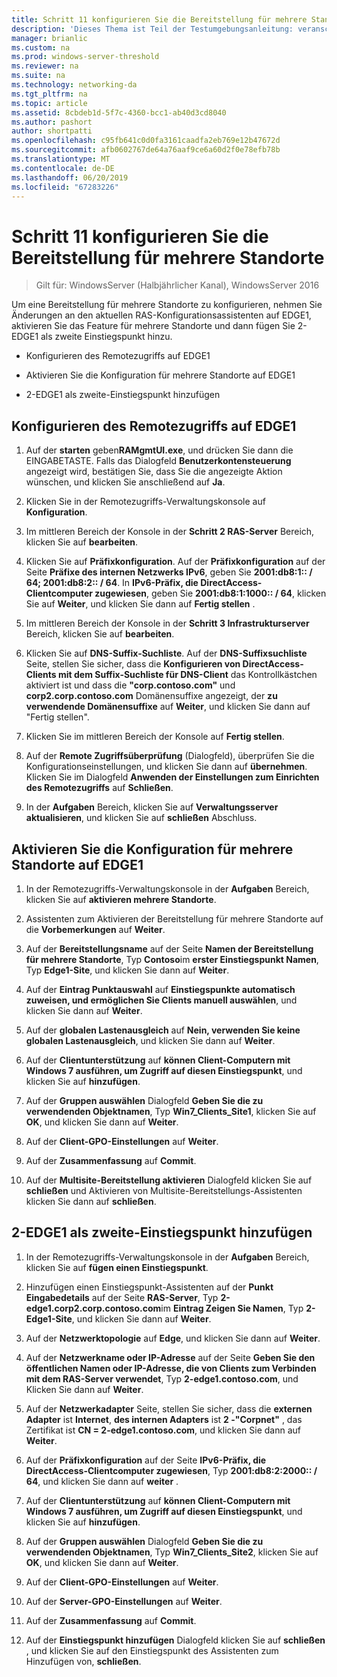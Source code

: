 ```yaml
---
title: Schritt 11 konfigurieren Sie die Bereitstellung für mehrere Standorte
description: 'Dieses Thema ist Teil der Testumgebungsanleitung: veranschaulichen von DirectAccess Multisite-Bereitstellung für Windows Server 2016'
manager: brianlic
ms.custom: na
ms.prod: windows-server-threshold
ms.reviewer: na
ms.suite: na
ms.technology: networking-da
ms.tgt_pltfrm: na
ms.topic: article
ms.assetid: 8cbdeb1d-5f7c-4360-bcc1-ab40d3cd8040
ms.author: pashort
author: shortpatti
ms.openlocfilehash: c95fb641c0d0fa3161caadfa2eb769e12b47672d
ms.sourcegitcommit: afb0602767de64a76aaf9ce6a60d2f0e78efb78b
ms.translationtype: MT
ms.contentlocale: de-DE
ms.lasthandoff: 06/20/2019
ms.locfileid: "67283226"
---
```

# <a name="step-11-configure-the-multisite-deployment"></a>Schritt 11 konfigurieren Sie die Bereitstellung für mehrere Standorte

>Gilt für: WindowsServer (Halbjährlicher Kanal), WindowsServer 2016

Um eine Bereitstellung für mehrere Standorte zu konfigurieren, nehmen Sie Änderungen an den aktuellen RAS-Konfigurationsassistenten auf EDGE1, aktivieren Sie das Feature für mehrere Standorte und dann fügen Sie 2-EDGE1 als zweite Einstiegspunkt hinzu.  
  
- Konfigurieren des Remotezugriffs auf EDGE1  
  
- Aktivieren Sie die Konfiguration für mehrere Standorte auf EDGE1  
  
- 2-EDGE1 als zweite-Einstiegspunkt hinzufügen  
  
## <a name="configDA"></a>Konfigurieren des Remotezugriffs auf EDGE1  
  
1.  Auf der **starten** geben**RAMgmtUI.exe**, und drücken Sie dann die EINGABETASTE. Falls das Dialogfeld **Benutzerkontensteuerung** angezeigt wird, bestätigen Sie, dass Sie die angezeigte Aktion wünschen, und klicken Sie anschließend auf **Ja**.  
  
2.  Klicken Sie in der Remotezugriffs-Verwaltungskonsole auf **Konfiguration**.  
  
3.  Im mittleren Bereich der Konsole in der **Schritt 2 RAS-Server** Bereich, klicken Sie auf **bearbeiten**.  
  
4.  Klicken Sie auf **Präfixkonfiguration**. Auf der **Präfixkonfiguration** auf der Seite **Präfixe des internen Netzwerks IPv6**, geben Sie **2001:db8:1:: / 64; 2001:db8:2:: / 64**. In **IPv6-Präfix, die DirectAccess-Clientcomputer zugewiesen**, geben Sie **2001:db8:1:1000:: / 64**, klicken Sie auf **Weiter**, und klicken Sie dann auf **Fertig stellen** .  
  
5.  Im mittleren Bereich der Konsole in der **Schritt 3 Infrastrukturserver** Bereich, klicken Sie auf **bearbeiten**.  
  
6.  Klicken Sie auf **DNS-Suffix-Suchliste**. Auf der **DNS-Suffixsuchliste** Seite, stellen Sie sicher, dass die **Konfigurieren von DirectAccess-Clients mit dem Suffix-Suchliste für DNS-Client** das Kontrollkästchen aktiviert ist und dass die **"corp.contoso.com"** und **corp2.corp.contoso.com** Domänensuffixe angezeigt, der **zu verwendende Domänensuffixe** auf **Weiter**, und klicken Sie dann auf "Fertig stellen".  
  
7.  Klicken Sie im mittleren Bereich der Konsole auf **Fertig stellen**.  
  
8.  Auf der **Remote Zugriffsüberprüfung** (Dialogfeld), überprüfen Sie die Konfigurationseinstellungen, und klicken Sie dann auf **übernehmen**. Klicken Sie im Dialogfeld **Anwenden der Einstellungen zum Einrichten des Remotezugriffs** auf **Schließen**.  
  
9. In der **Aufgaben** Bereich, klicken Sie auf **Verwaltungsserver aktualisieren**, und klicken Sie auf **schließen** Abschluss.  
  
## <a name="EnabledMultisite"></a>Aktivieren Sie die Konfiguration für mehrere Standorte auf EDGE1  
  
1.  In der Remotezugriffs-Verwaltungskonsole in der **Aufgaben** Bereich, klicken Sie auf **aktivieren mehrere Standorte**.  
  
2.  Assistenten zum Aktivieren der Bereitstellung für mehrere Standorte auf die **Vorbemerkungen** auf **Weiter**.  
  
3.  Auf der **Bereitstellungsname** auf der Seite **Namen der Bereitstellung für mehrere Standorte**, Typ **Contoso**im **erster Einstiegspunkt Namen**, Typ **Edge1-Site**, und klicken Sie dann auf **Weiter**.  
  
4.  Auf der **Eintrag Punktauswahl** auf **Einstiegspunkte automatisch zuweisen, und ermöglichen Sie Clients manuell auswählen**, und klicken Sie dann auf **Weiter**.  
  
5.  Auf der **globalen Lastenausgleich** auf **Nein, verwenden Sie keine globalen Lastenausgleich**, und klicken Sie dann auf **Weiter**.  
  
6.  Auf der **Clientunterstützung** auf **können Client-Computern mit Windows 7 ausführen, um Zugriff auf diesen Einstiegspunkt**, und klicken Sie auf **hinzufügen**.  
  
7.  Auf der **Gruppen auswählen** Dialogfeld **Geben Sie die zu verwendenden Objektnamen**, Typ **Win7_Clients_Site1**, klicken Sie auf **OK**, und klicken Sie dann auf **Weiter**.  
  
8.  Auf der **Client-GPO-Einstellungen** auf **Weiter**.  
  
9. Auf der **Zusammenfassung** auf **Commit**.  
  
10. Auf der **Multisite-Bereitstellung aktivieren** Dialogfeld klicken Sie auf **schließen** und Aktivieren von Multisite-Bereitstellungs-Assistenten klicken Sie dann auf **schließen**.  
  
## <a name="AddEP"></a>2-EDGE1 als zweite-Einstiegspunkt hinzufügen  
  
1.  In der Remotezugriffs-Verwaltungskonsole in der **Aufgaben** Bereich, klicken Sie auf **fügen einen Einstiegspunkt**.  
  
2.  Hinzufügen einen Einstiegspunkt-Assistenten auf der **Punkt Eingabedetails** auf der Seite **RAS-Server**, Typ **2-edge1.corp2.corp.contoso.com**im **Eintrag Zeigen Sie Namen**, Typ **2-Edge1-Site**, und klicken Sie dann auf **Weiter**.  
  
3.  Auf der **Netzwerktopologie** auf **Edge**, und klicken Sie dann auf **Weiter**.  
  
4.  Auf der **Netzwerkname oder IP-Adresse** auf der Seite **Geben Sie den öffentlichen Namen oder IP-Adresse, die von Clients zum Verbinden mit dem RAS-Server verwendet**, Typ **2-edge1.contoso.com**, und Klicken Sie dann auf **Weiter**.  
  
5.  Auf der **Netzwerkadapter** Seite, stellen Sie sicher, dass die **externen Adapter** ist **Internet**, **des internen Adapters** ist **2 -"Corpnet"** , das Zertifikat ist **CN = 2-edge1.contoso.com**, und klicken Sie dann auf **Weiter**.  
  
6.  Auf der **Präfixkonfiguration** auf der Seite **IPv6-Präfix, die DirectAccess-Clientcomputer zugewiesen**, Typ **2001:db8:2:2000:: / 64**, und klicken Sie dann auf **weiter** .  
  
7.  Auf der **Clientunterstützung** auf **können Client-Computern mit Windows 7 ausführen, um Zugriff auf diesen Einstiegspunkt**, und klicken Sie auf **hinzufügen**.  
  
8.  Auf der **Gruppen auswählen** Dialogfeld **Geben Sie die zu verwendenden Objektnamen**, Typ **Win7_Clients_Site2**, klicken Sie auf **OK**, und klicken Sie dann auf **Weiter**.  
  
9. Auf der **Client-GPO-Einstellungen** auf **Weiter**.  
  
10. Auf der **Server-GPO-Einstellungen** auf **Weiter**.  
  
11. Auf der **Zusammenfassung** auf **Commit**.  
  
12. Auf der **Einstiegspunkt hinzufügen** Dialogfeld klicken Sie auf **schließen** , und klicken Sie auf den Einstiegspunkt des Assistenten zum Hinzufügen von, **schließen**.  
  


